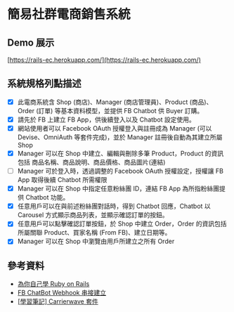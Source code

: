 # 簡易社群電商銷售系統

## Demo 展示
[https://rails-ec.herokuapp.com/](https://rails-ec.herokuapp.com/)
## 系統規格列點描述
- [x] 此電商系統含 Shop (商店)、Manager (商店管理員)、Product (商品)、Order (訂單) 等基本資料模型，並提供 FB Chatbot 供 Buyer 訂購。
- [x] 請先於 FB 上建立 FB App，供後續登入以及 Chatbot 設定使用。
- [x] 網站使用者可以 Facebook OAuth 授權登入與註冊成為 Manager (可以 Devise、OmniAuth 等套件完成)，並於 Manager 註冊後自動為其建立所屬 Shop
- [x] Manager 可以在 Shop 中建立、編輯與刪除多筆 Product，Product 的資訊包括 商品名稱、商品說明、商品價格、商品圖片(連結)
- [ ] Manager 可於登入時，透過調整的 Facebook OAuth 授權設定，授權讓 FB App 取得後續 Chatbot 所需權限
- [x] Manager 可以在 Shop 中指定任意粉絲團 ID，連結 FB App 為所指粉絲團提供 Chatbot 功能。
- [x] 任意用戶可以在與前述粉絲團對話時，得到 Chatbot 回應，Chatbot 以 Carousel 方式顯示商品列表，並顯示確認訂單的按鈕。
- [x] 任意用戶可以點擊確認訂單按鈕，於 Shop 中建立 Order，Order 的資訊包括 所屬關聯 Product、買家名稱 (From FB)、建立日期等。
- [x] Manager 可以在 Shop 中瀏覽由用戶所建立之所有 Order

## 參考資料
- [為你自己學 Ruby on Rails](https://railsbook.tw/)
- [FB ChatBot Webhook 串接建立](https://medium.com/driven-by-code/facebook-messenger-bot-using-webhooks-e481218ee7a2)
- [[學習筆記] Carrierwave 套件](https://mrchuang.medium.com/%E6%B7%BA%E8%AB%87-carrierwave-%E5%A5%97%E4%BB%B6-62c5f0116e23)